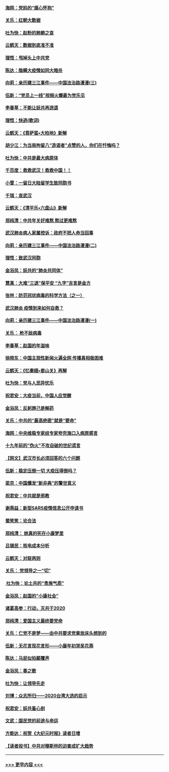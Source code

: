 #### [海网：党妈的“瘟心怀抱”](../pages/nsc993/n11840740.md?t=02031544) 
#### [关乐：红朝大数据](../pages/nsc993/n11840675.md?t=02031544) 
#### [吐为快：赵粉的肺腑之哀](../pages/nsc993/n11840618.md?t=02031544) 
#### [云鹤天：数据到底准不准](../pages/nsc993/n11840325.md?t=02031544) 
#### [理悟：甩掉头上中共党](../pages/nsc993/n11838826.md?t=02031544) 
#### [陈达：隐瞒大疫情如同大暗杀](../pages/nsc993/n11838771.md?t=02031544) 
#### [向莉：亲历建三江事件——中国法治路漫漫(三)](../pages/nsc993/n11831825.md?t=02031544) 
#### [伍新：“党员上一线”视频火爆最为党乐见](../pages/nsc993/n11838200.md?t=02031544) 
#### [李春草：不能让妖共再逍遥](../pages/nsc993/n11838102.md?t=02031544) 
#### [理悟：快逃(歌词)](../pages/nsc993/n11838083.md?t=02031544) 
#### [云鹤天：《菩萨蛮▪大柏地》新解](../pages/nsc993/n11838059.md?t=02031544) 
#### [胡少江：为当局拘留八“造谣者”点赞的人，你们在忏悔吗？](../pages/nsc993/n11836801.md?t=02031544) 
#### [吐为快：中共是最大病原体](../pages/nsc993/n11836748.md?t=02031544) 
#### [千百度：救救武汉！救救中国！！](../pages/nsc993/n11836145.md?t=02031544) 
#### [小雪：一留日大陆留学生致同胞书](../pages/nsc993/n11834624.md?t=02031544) 
#### [千瑞：哀武汉](../pages/nsc993/n11833647.md?t=02031544) 
#### [云鹤天：《清平乐▪六盘山》新解](../pages/nsc993/n11833611.md?t=02031544) 
#### [郑纯清：中共年关好难熬 熬过更难熬](../pages/nsc993/n11833489.md?t=02031544) 
#### [武汉肺炎病人家属控诉：政府不把人命当回事](../pages/nsc993/n11833205.md?t=02031544) 
#### [向莉：亲历建三江事件——中国法治路漫漫(二)](../pages/nsc993/n11829102.md?t=02031544) 
#### [理悟：致武汉同胞](../pages/nsc993/n11831522.md?t=02031544) 
#### [金浴凤：妖共的“肺炎共同体”](../pages/nsc993/n11829448.md?t=02031544) 
#### [慧真：大难“三退”保平安 “九字”吉言是金方](../pages/nsc993/n11829501.md?t=02031544) 
#### [张林：防范冠状病毒的科学方法（之一）](../pages/nsc993/n11828618.md?t=02031544) 
#### [武汉肺炎 疫情到来如何自救？](../pages/nsc993/n11827632.md?t=02031544) 
#### [向莉：亲历建三江事件——中国法治路漫漫(一)](../pages/nsc993/n11827190.md?t=02031544) 
#### [关乐： 枪不敌病毒](../pages/nsc993/n11826746.md?t=02031544) 
#### [李春草：赵国的年滋味](../pages/nsc993/n11826321.md?t=02031544) 
#### [徐晓东：中国主观性新闻火遍全网 传播真相极困难](../pages/nsc993/n11826508.md?t=02031544) 
#### [云鹤天：《忆秦娥▪娄山关》再解](../pages/nsc993/n11824682.md?t=02031544) 
#### [吐为快：党与人民异忧乐](../pages/nsc993/n11824660.md?t=02031544) 
#### [祝君安：大疫当前，中国人应觉醒](../pages/nsc993/n11821946.md?t=02031544) 
#### [金浴凤：反躬罪己是解药](../pages/nsc993/n11820280.md?t=02031544) 
#### [关乐：中共的“最高绝密”就是“要命”](../pages/nsc993/n11816946.md?t=02031544) 
#### [海网：中央维稳专家组专家夸完海口入病房感言](../pages/nsc993/n11815138.md?t=02031544) 
#### [十九年前的“伪火”不攻自破的世纪谎言](../pages/nsc993/n11813238.md?t=02031544) 
#### [【网文】武汉市长必须回答的六个问题](../pages/nsc993/n11813848.md?t=02031544) 
#### [伍新：稳定压倒一切 大疫压得倒吗？](../pages/nsc993/n11812634.md?t=02031544) 
#### [梁京：中国爆发“新非典”的警世意义](../pages/nsc993/n11812554.md?t=02031544) 
#### [祝君安：中共就是邪教](../pages/nsc993/n11812431.md?t=02031544) 
#### [谢燕益：新型SARS疫情信息公开申请书](../pages/nsc993/n11808840.md?t=02031544) 
#### [蜀笑笑：论合法](../pages/nsc993/n11808064.md?t=02031544) 
#### [郑纯清： 她真的死在小康梦里](../pages/nsc993/n11806623.md?t=02031544) 
#### [吕锡民：核电成本分析](../pages/nsc993/n11806284.md?t=02031544) 
#### [云鹤天：对联两则](../pages/nsc993/n11805957.md?t=02031544) 
#### [关乐： 党领导之一“切”](../pages/nsc993/n11804505.md?t=02031544) 
#### [ 吐为快：论土共的“贵族气质”](../pages/nsc993/n11804490.md?t=02031544) 
#### [金浴凤：赵国的“小康社会”](../pages/nsc993/n11804452.md?t=02031544) 
#### [诸葛高参：行动，灭共于2020](../pages/nsc993/n11804120.md?t=02031544) 
#### [郑纯清：爱国主义最终要党命](../pages/nsc993/n11802197.md?t=02031544) 
#### [关乐：亡党不是梦——由中共要求党章放床头想到的](../pages/nsc993/n11802156.md?t=02031544) 
#### [伍新：无花言现花言形——小康年初哭吴花燕](../pages/nsc993/n11800044.md?t=02031544) 
#### [陈达：马屁似拍颠覆声](../pages/nsc993/n11800010.md?t=02031544) 
#### [金浴凤：春之歌](../pages/nsc993/n11797687.md?t=02031544) 
#### [吐为快：让领导先走](../pages/nsc993/n11797512.md?t=02031544) 
#### [刘博：众志所归——2020台湾大选的启示](../pages/nsc993/n11796878.md?t=02031544) 
#### [祝君安：妖共畜心剖](../pages/nsc993/n11794273.md?t=02031544) 
#### [文武：国民党的前途与命运](../pages/nsc993/n11794198.md?t=02031544) 
#### [方能达：祝贺《大纪元时报》读者日增](../pages/nsc993/n11793807.md?t=02031544) 
#### [【读者投书】中共对穆斯林的迫害成扩大趋势](../pages/nsc993/n11791371.md?t=02031544) 

----
#### [ >>> 更早内容 <<< ](../indexes/nsc993-earlier.md)
